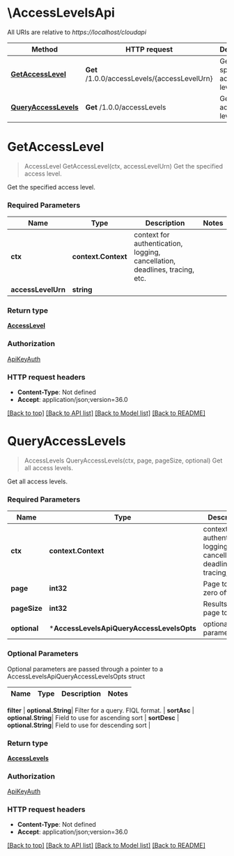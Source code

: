 # \AccessLevelsApi

All URIs are relative to *https://localhost/cloudapi*

Method | HTTP request | Description
------------- | ------------- | -------------
[**GetAccessLevel**](AccessLevelsApi.md#GetAccessLevel) | **Get** /1.0.0/accessLevels/{accessLevelUrn} | Get the specified access level.
[**QueryAccessLevels**](AccessLevelsApi.md#QueryAccessLevels) | **Get** /1.0.0/accessLevels | Get all access levels.


# **GetAccessLevel**
> AccessLevel GetAccessLevel(ctx, accessLevelUrn)
Get the specified access level.

Get the specified access level. 

### Required Parameters

Name | Type | Description  | Notes
------------- | ------------- | ------------- | -------------
 **ctx** | **context.Context** | context for authentication, logging, cancellation, deadlines, tracing, etc.
  **accessLevelUrn** | **string**|  | 

### Return type

[**AccessLevel**](AccessLevel.md)

### Authorization

[ApiKeyAuth](../README.md#ApiKeyAuth)

### HTTP request headers

 - **Content-Type**: Not defined
 - **Accept**: application/json;version=36.0

[[Back to top]](#) [[Back to API list]](../README.md#documentation-for-api-endpoints) [[Back to Model list]](../README.md#documentation-for-models) [[Back to README]](../README.md)

# **QueryAccessLevels**
> AccessLevels QueryAccessLevels(ctx, page, pageSize, optional)
Get all access levels.

Get all access levels. 

### Required Parameters

Name | Type | Description  | Notes
------------- | ------------- | ------------- | -------------
 **ctx** | **context.Context** | context for authentication, logging, cancellation, deadlines, tracing, etc.
  **page** | **int32**| Page to fetch, zero offset. | [default to 1]
  **pageSize** | **int32**| Results per page to fetch. | [default to 25]
 **optional** | ***AccessLevelsApiQueryAccessLevelsOpts** | optional parameters | nil if no parameters

### Optional Parameters
Optional parameters are passed through a pointer to a AccessLevelsApiQueryAccessLevelsOpts struct

Name | Type | Description  | Notes
------------- | ------------- | ------------- | -------------


 **filter** | **optional.String**| Filter for a query.  FIQL format. | 
 **sortAsc** | **optional.String**| Field to use for ascending sort | 
 **sortDesc** | **optional.String**| Field to use for descending sort | 

### Return type

[**AccessLevels**](AccessLevels.md)

### Authorization

[ApiKeyAuth](../README.md#ApiKeyAuth)

### HTTP request headers

 - **Content-Type**: Not defined
 - **Accept**: application/json;version=36.0

[[Back to top]](#) [[Back to API list]](../README.md#documentation-for-api-endpoints) [[Back to Model list]](../README.md#documentation-for-models) [[Back to README]](../README.md)

